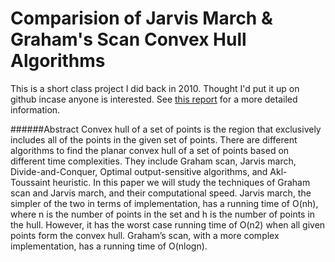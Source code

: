 Comparision of Jarvis March & Graham's Scan Convex Hull Algorithms
======

This is a short class project I did back in 2010. Thought I'd put it up on github incase anyone is interested. See [this report](https://github.com/nabinchha/convex-hull-jarvis-grahams-comparision/blob/master/ProjectResult.pdf) for a more detailed information.

######Abstract
Convex hull of a set of points is the region that exclusively includes all of the points in the given set of points. There are different algorithms to find the planar convex hull of a set of points based on different time complexities. They include Graham scan, Jarvis march, Divide-and-Conquer, Optimal output-sensitive algorithms, and Akl-Toussaint heuristic. In this paper we will study the techniques of Graham scan and Jarvis march, and their computational speed. Jarvis march, the simpler of the two in terms of implementation, has a running time of O(nh), where n is the number of points in the set and h is the number of points in the hull. However, it has the worst case running time of O(n2) when all given points form the convex hull. Graham’s scan, with a more complex implementation, has a running time of O(nlogn).
